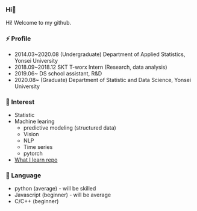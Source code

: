 ### Hi👋

<!--
**minsoo9506/minsoo9506** is a ✨ _special_ ✨ repository because its `README.md` (this file) appears on your GitHub profile.

Here are some ideas to get you started:

- 🔭 I’m currently working on ...
- 🌱 I’m currently learning ...
- 👯 I’m looking to collaborate on ...
- 🤔 I’m looking for help with ...
- 💬 Ask me about ...
- 📫 How to reach me: ...
- 😄 Pronouns: ...
- ⚡ Fun fact: ...
-->

Hi! Welcome to my github.

### ⚡ Profile
- 2014.03~2020.08 (Undergraduate) Department of Applied Statistics, Yonsei University
- 2018.09~2018.12 SKT T-worx Intern (Research, data analysis)
- 2019.06~ DS school assistant, R&D
- 2020.08~ (Graduate) Department of Statistic and Data Science, Yonsei University

### 🔭 Interest
- Statistic 
- Machine learing
  - predictive modeling (structured data) 
  - Vision 
  - NLP 
  - Time series
  - pytorch
- [What I learn repo](https://github.com/minsoo9506/What-I-learn)

### 🌱 Language
- python (average) - will be skilled 
- Javascript (beginner) - will be average
- C/C++ (beginner)
